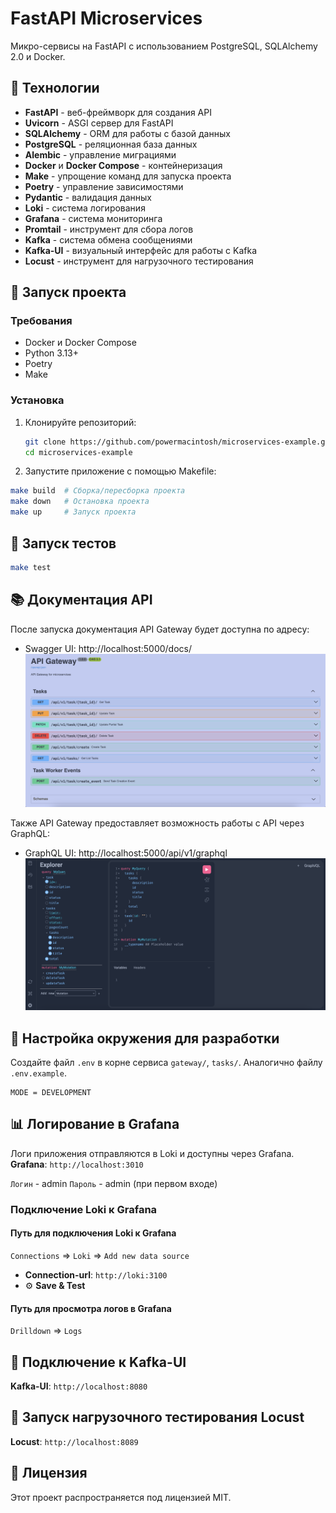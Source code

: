 # FastAPI Microservices

Микро-сервисы на FastAPI с использованием PostgreSQL, SQLAlchemy 2.0 и Docker.

## 🚀 Технологии

- **FastAPI** - веб-фреймворк для создания API
- **Uvicorn** - ASGI сервер для FastAPI
- **SQLAlchemy** - ORM для работы с базой данных
- **PostgreSQL** - реляционная база данных
- **Alembic** - управление миграциями
- **Docker** и **Docker Compose** - контейнеризация
- **Make** - упрощение команд для запуска проекта
- **Poetry** - управление зависимостями
- **Pydantic** - валидация данных
- **Loki** - система логирования
- **Grafana** - система мониторинга
- **Promtail** - инструмент для сбора логов
- **Kafka** - система обмена сообщениями
- **Kafka-UI** - визуальный интерфейс для работы с Kafka
- **Locust** - инструмент для нагрузочного тестирования

## 🚀 Запуск проекта

### Требования

- Docker и Docker Compose
- Python 3.13+
- Poetry
- Make

### Установка

1. Клонируйте репозиторий:

   ```bash
   git clone https://github.com/powermacintosh/microservices-example.git
   cd microservices-example
   ```

2. Запустите приложение с помощью Makefile:

```bash
make build  # Сборка/пересборка проекта
make down   # Остановка проекта
make up     # Запуск проекта
```

## 🧪 Запуск тестов

```bash
make test
```

## 📚 Документация API

После запуска документация API Gateway будет доступна по адресу:

- Swagger UI: http://localhost:5000/docs/
  ![gateway/static/swagger-custom.png](gateway/static/swagger-custom.png)

Также API Gateway предоставляет возможность работы с API через GraphQL:

- GraphQL UI: http://localhost:5000/api/v1/graphql
  ![gateway/static/graphql-interface.png](gateway/static/graphql-interface.png)

## 🔧 Настройка окружения для разработки

Создайте файл `.env` в корне сервиса
`gateway/`, `tasks/`.
Аналогично файлу `.env.example`.

```env
MODE = DEVELOPMENT
```

## 📊 Логирование в Grafana

Логи приложения отправляются в Loki и доступны через Grafana.
**Grafana**: `http://localhost:3010`

`Логин` - admin
`Пароль` - admin (при первом входе)

### Подключение Loki к Grafana

#### Путь для подключения Loki к Grafana

`Connections` => `Loki` => `Add new data source`

- **Connection-url**: `http://loki:3100`
- ⚙️ **Save & Test**

#### Путь для просмотра логов в Grafana

`Drilldown` => `Logs`

## 🎯 Подключение к Kafka-UI

**Kafka-UI**: `http://localhost:8080`

## 🧪 Запуск нагрузочного тестирования Locust

**Locust**: `http://localhost:8089`

## 📄 Лицензия

Этот проект распространяется под лицензией MIT.

